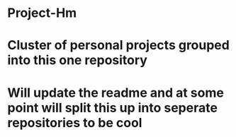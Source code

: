 # Project-Hm

# Cluster of personal projects grouped into this one repository

# Will update the readme and at some point will split this up into seperate repositories to be cool

